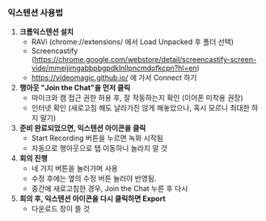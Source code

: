 ### 익스텐션 사용법

1. **크롬익스텐션 설치**
   - RAVi (chrome://extensions/ 에서 Load Unpacked 후 폴더 선택)
   - Screencastify (https://chrome.google.com/webstore/detail/screencastify-screen-vide/mmeijimgabbpbgpdklnllpncmdofkcpn?hl=en)
   - https://videomagic.github.io/ 에 가서 Connect 하기
2. **행아웃 "Join the Chat"을 먼저 클릭**
   - 마이크와 캠 접근 권한 허용 후, 잘 작동하는지 확인 (이어폰 미착용 권장)
   - 인터넷 확인 (새로고침 해도 날라가진 않게 해놓았으나, 혹시 모르니 최대한 하지 말기)
3. **준비 완료되었으면, 익스텐션 아이콘을 클릭**
   - Start Recording 버튼을 누르면 녹화 시작됨
   - 자동으로 행아웃으로 탭 이동하니 놀라지 말 것
4. **회의 진행**
   - 네 가지 버튼을 눌러가며 사용
   - 수정 후에는 옆의 수정 버튼 눌러야 반영됨.
   - 중간에 새로고침한 경우, Join the Chat 누른 후 다시 
5. **회의 후, 익스텐션 아이콘을 다시 클릭하면 Export**
   - 다운로드 창이 뜰 것